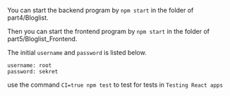 You can start the backend program by `npm start` in the folder of part4/Bloglist.

Then you can start the frontend program by `npm start` in the folder of part5/Bloglist_Frontend.

The initial `username` and `password` is listed below.

`username: root`<br />
`password: sekret`

use the command `CI=true npm test` to test for tests in `Testing React apps`